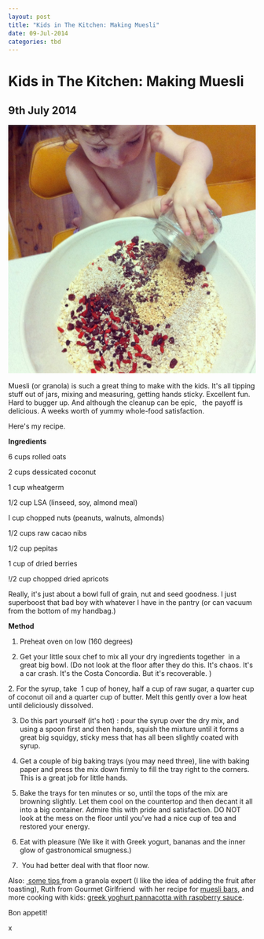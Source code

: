 ```yaml
---
layout: post
title: "Kids in The Kitchen: Making Muesli"
date: 09-Jul-2014
categories: tbd
---
```


# Kids in The Kitchen: Making Muesli

## 9th July 2014

<img class="photo-horiz" src="/images/2014/05/IMG_1896-1024x1024.jpg" />

Muesli (or granola) is such a great thing to make with the kids. It's all tipping stuff out of jars,   mixing and measuring, getting hands sticky. Excellent fun. Hard to bugger up. And although the cleanup can be epic,   the payoff is delicious. A weeks worth of yummy whole-food satisfaction.

Here's my recipe.

**Ingredients**

6 cups rolled oats

2 cups dessicated coconut

1 cup wheatgerm

1/2 cup LSA (linseed, soy, almond meal)

I cup chopped nuts (peanuts, walnuts, almonds)

1/2 cups raw cacao nibs

1/2 cup pepitas

1 cup of dried berries

!/2 cup chopped dried apricots

Really, it's just about a bowl full of grain, nut and seed goodness. I just superboost that bad boy with whatever I have in the pantry (or can vacuum from the bottom of my handbag.)

**Method**

1. Preheat oven on low (160 degrees)

2. Get your little soux chef to mix all your dry ingredients together  in a great big bowl. (Do not look at the floor after they do this. It's chaos. It's a car crash. It's the Costa Concordia. But it's recoverable. )

2. For the syrup, take  1 cup of honey, half a cup of raw sugar, a quarter cup of coconut oil and a quarter cup of butter. Melt this gently over a low heat until deliciously dissolved.

3. Do this part yourself (it's hot) : pour the syrup over the dry mix, and using a spoon first and then hands, squish the mixture until it forms a great big squidgy, sticky mess that has all been slightly coated with syrup.

4. Get a couple of big baking trays (you may need three), line with baking paper and press the mix down firmly to fill the tray right to the corners. This is a great job for little hands.

5. Bake the trays for ten minutes or so, until the tops of the mix are browning slightly. Let them cool on the countertop and then decant it all into a big container. Admire this with pride and satisfaction. DO NOT look at the mess on the floor until you've had a nice cup of tea and restored your energy.

6. Eat with pleasure (We like it with Greek yogurt, bananas and the inner glow of gastronomical smugness.)

7.  You had better deal with that floor now.

Also: <a href="http://www.thekitchn.com/how-to-make-better-granola-5-tips-and-tricks-168064"> some tips </a>from a granola expert (I like the idea of adding the fruit after toasting), Ruth from Gourmet Girlfriend  with her recipe for <a href="http://gourmetgirl-friend.blogspot.com.au/2014/06/how-to-make-your-own-muesli-bars.html">muesli bars</a>, and more cooking with kids: g<a href="http://mogantosh.com/cooking-with-kids-greek-yoghurt-pannacota-with-raspberry-sauce/">reek yoghurt pannacotta with raspberry sauce</a>.

Bon appetit!

x

 
